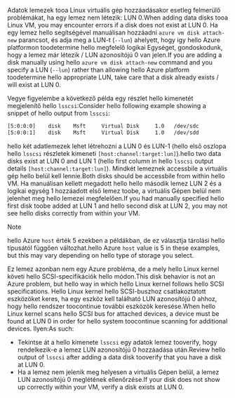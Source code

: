 <span data-ttu-id="9a7fe-101">Adatok lemezek tooa Linux virtuális gép hozzáadásakor esetleg felmerülő problémákat, ha egy lemez nem létezik: LUN 0.</span><span class="sxs-lookup"><span data-stu-id="9a7fe-101">When adding data disks tooa Linux VM, you may encounter errors if a disk does not exist at LUN 0.</span></span> <span data-ttu-id="9a7fe-102">Ha egy lemez hello segítségével manuálisan hozzáadni `azure vm disk attach-new` parancsot, és adja meg a LUN-t (`--lun`) ahelyett, hogy így hello Azure platformon toodetermine hello megfelelő logikai Egységet, gondoskodunk, hogy a lemez már létezik / LUN azonosítójú 0 van jelen.</span><span class="sxs-lookup"><span data-stu-id="9a7fe-102">If you are adding a disk manually using hello `azure vm disk attach-new` command and you specify a LUN (`--lun`) rather than allowing hello Azure platform toodetermine hello appropriate LUN, take care that a disk already exists / will exist at LUN 0.</span></span> 

<span data-ttu-id="9a7fe-103">Vegye figyelembe a következő példa egy részlet hello kimenetét megjelenítő hello `lsscsi`:</span><span class="sxs-lookup"><span data-stu-id="9a7fe-103">Consider hello following example showing a snippet of hello output from `lsscsi`:</span></span>

```bash
[5:0:0:0]    disk    Msft     Virtual Disk     1.0   /dev/sdc 
[5:0:0:1]    disk    Msft     Virtual Disk     1.0   /dev/sdd 
```

<span data-ttu-id="9a7fe-104">hello két adatlemezek lehet létrehozni a LUN 0 és LUN-1 (hello első oszlopa hello `lsscsi` részletek kimeneti `[host:channel:target:lun]`).</span><span class="sxs-lookup"><span data-stu-id="9a7fe-104">hello two data disks exist at LUN 0 and LUN 1 (hello first column in hello `lsscsi` output details `[host:channel:target:lun]`).</span></span> <span data-ttu-id="9a7fe-105">Mindkét lemeznek accessbile a virtuális gép hello belül kell lennie.</span><span class="sxs-lookup"><span data-stu-id="9a7fe-105">Both disks should be accessbile from within hello VM.</span></span> <span data-ttu-id="9a7fe-106">Ha manuálisan kellett megadott hello hello második lemez LUN 2 és a logikai egység 1 hozzáadott első lemez toobe, a virtuális Gépen belül nem jelenhet meg hello lemezei megfelelően.</span><span class="sxs-lookup"><span data-stu-id="9a7fe-106">If you had manually specified hello first disk toobe added at LUN 1 and hello second disk at LUN 2, you may not see hello disks correctly from within your VM.</span></span>

> [!NOTE]
> <span data-ttu-id="9a7fe-107">hello Azure `host` érték 5 ezekben a példákban, de ez választja tárolási hello típusától függően változhat.</span><span class="sxs-lookup"><span data-stu-id="9a7fe-107">hello Azure `host` value is 5 in these examples, but this may vary depending on hello type of storage you select.</span></span>
> 
> 

<span data-ttu-id="9a7fe-108">Ez lemez azonban nem egy Azure probléma, de a mely hello Linux kernel követi hello SCSI-specifikációk hello módon.</span><span class="sxs-lookup"><span data-stu-id="9a7fe-108">This disk behavior is not an Azure problem, but hello way in which hello Linux kernel follows hello SCSI specifications.</span></span> <span data-ttu-id="9a7fe-109">Hello Linux kernel hello SCSI-buszhoz csatlakoztatott eszközöket keres, ha egy eszköz kell található LUN azonosítójú 0 ahhoz, hogy hello rendszer toocontinue további eszközök keresése.</span><span class="sxs-lookup"><span data-stu-id="9a7fe-109">When hello Linux kernel scans hello SCSI bus for attached devices, a device must be found at LUN 0 in order for hello system toocontinue scanning for additional devices.</span></span> <span data-ttu-id="9a7fe-110">Ilyen:</span><span class="sxs-lookup"><span data-stu-id="9a7fe-110">As such:</span></span>

* <span data-ttu-id="9a7fe-111">Tekintse át a hello kimenete `lsscsi` egy adatok lemez tooverify, hogy rendelkezik-e a lemez LUN azonosítójú 0 hozzáadása után.</span><span class="sxs-lookup"><span data-stu-id="9a7fe-111">Review hello output of `lsscsi` after adding a data disk tooverify that you have a disk at LUN 0.</span></span>
* <span data-ttu-id="9a7fe-112">Ha a lemez nem jelenik meg helyesen a virtuális Gépen belül, a lemez LUN azonosítójú 0 meglétének ellenőrzése.</span><span class="sxs-lookup"><span data-stu-id="9a7fe-112">If your disk does not show up correctly within your VM, verify a disk exists at LUN 0.</span></span>

